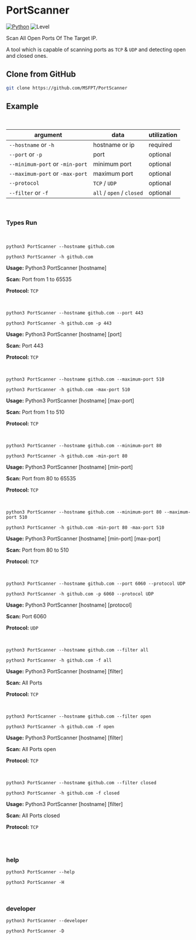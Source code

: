 # PortScanner

[![Python](https://img.shields.io/badge/python-3.8-blue)](https://python.org)
![Level](https://img.shields.io/badge/Level-Easy-cyan)

Scan All Open Ports Of The Target IP.

A tool which is capable of scanning ports as `TCP` & `UDP` and detecting open and closed ones.


## Clone from GitHub
```bash
git clone https://github.com/MSFPT/PortScanner
```

## Example

<br>

|   argument    |      data       | utilization |
| ------------- | --------------- | ----------- |
| `--hostname` or `-h`  | hostname or ip | required |
| `--port` or `-p` | port | optional |
| `--minimum-port` or `-min-port` | minimum port | optional |
| `--maximum-port` or `-max-port` | maximum port | optional |
| `--protocol` | `TCP` / `UDP` | optional |
| `--filter` or `-f` | `all` / `open` / `closed` | optional |

<br>

### Types Run

<br>

```
python3 PortScanner --hostname github.com
```

```
python3 PortScanner -h github.com
```
**Usage:** Python3 PortScanner [hostname]

**Scan:** Port from 1 to 65535

**Protocol:** `TCP`

<br>

```
python3 PortScanner --hostname github.com --port 443
```

```
python3 PortScanner -h github.com -p 443
```

**Usage:** Python3 PortScanner [hostname] [port]

**Scan:** Port 443

**Protocol:** `TCP`

<br>

```
python3 PortScanner --hostname github.com --maximum-port 510
```

```
python3 PortScanner -h github.com -max-port 510
```

**Usage:** Python3 PortScanner [hostname] [max-port]

**Scan:** Port from 1 to 510

**Protocol:** `TCP`

<br>

```
python3 PortScanner --hostname github.com --minimum-port 80
```

```
python3 PortScanner -h github.com -min-port 80
```

**Usage:** Python3 PortScanner [hostname] [min-port]

**Scan:** Port from 80 to 65535

**Protocol:** `TCP`

<br>

```
python3 PortScanner --hostname github.com --minimum-port 80 --maximum-port 510
```

```
python3 PortScanner -h github.com -min-port 80 -max-port 510
```

**Usage:** Python3 PortScanner [hostname] [min-port] [max-port]

**Scan:** Port from 80 to 510

**Protocol:** `TCP`

<br>

```
python3 PortScanner --hostname github.com --port 6060 --protocol UDP
```

```
python3 PortScanner -h github.com -p 6060 --protocol UDP
```

**Usage:** Python3 PortScanner [hostname] [protocol]

**Scan:** Port 6060

**Protocol:** `UDP`

<br>

```
python3 PortScanner --hostname github.com --filter all
```

```
python3 PortScanner -h github.com -f all
```

**Usage:** Python3 PortScanner [hostname] [filter]

**Scan:** All Ports

**Protocol:** `TCP`

<br>

```
python3 PortScanner --hostname github.com --filter open
```

```
python3 PortScanner -h github.com -f open
```

**Usage:** Python3 PortScanner [hostname] [filter]

**Scan:** All Ports open

**Protocol:** `TCP`

<br>

```
python3 PortScanner --hostname github.com --filter closed
```

```
python3 PortScanner -h github.com -f closed
```

**Usage:** Python3 PortScanner [hostname] [filter]

**Scan:** All Ports closed

**Protocol:** `TCP`

<br><br>

### help
```
python3 PortScanner --help
```

```
python3 PortScanner -H
```

<br>

### developer
```
python3 PortScanner --developer
```

```
python3 PortScanner -D
```